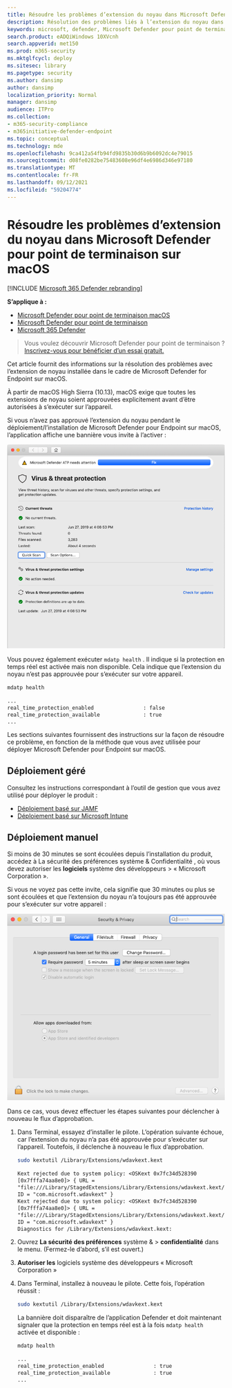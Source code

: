 ```yaml
---
title: Résoudre les problèmes d’extension du noyau dans Microsoft Defender pour point de terminaison sur macOS
description: Résolution des problèmes liés à l’extension du noyau dans Microsoft Defender pour point de terminaison sur macOS.
keywords: microsoft, defender, Microsoft Defender pour point de terminaison, mac, noyau, extension
search.product: eADQiWindows 10XVcnh
search.appverid: met150
ms.prod: m365-security
ms.mktglfcycl: deploy
ms.sitesec: library
ms.pagetype: security
ms.author: dansimp
author: dansimp
localization_priority: Normal
manager: dansimp
audience: ITPro
ms.collection:
- m365-security-compliance
- m365initiative-defender-endpoint
ms.topic: conceptual
ms.technology: mde
ms.openlocfilehash: 9ca412a54fb94fd9835b30d6b9b6092dc4e79015
ms.sourcegitcommit: d08fe0282be75483608e96df4e6986d346e97180
ms.translationtype: MT
ms.contentlocale: fr-FR
ms.lasthandoff: 09/12/2021
ms.locfileid: "59204774"
---
```

# <a name="troubleshoot-kernel-extension-issues-in-microsoft-defender-for-endpoint-on-macos"></a>Résoudre les problèmes d’extension du noyau dans Microsoft Defender pour point de terminaison sur macOS

[!INCLUDE [Microsoft 365 Defender rebranding](../../includes/microsoft-defender.md)]


**S’applique à :**

- [Microsoft Defender pour point de terminaison macOS](microsoft-defender-endpoint-mac.md)
- [Microsoft Defender pour point de terminaison](https://go.microsoft.com/fwlink/p/?linkid=2154037)
- [Microsoft 365 Defender](https://go.microsoft.com/fwlink/?linkid=2118804)

> Vous voulez découvrir Microsoft Defender pour point de terminaison ? [Inscrivez-vous pour bénéficier d’un essai gratuit.](https://signup.microsoft.com/create-account/signup?products=7f379fee-c4f9-4278-b0a1-e4c8c2fcdf7e&ru=https://aka.ms/MDEp2OpenTrial?ocid=docs-wdatp-exposedapis-abovefoldlink)

Cet article fournit des informations sur la résolution des problèmes avec l’extension de noyau installée dans le cadre de Microsoft Defender for Endpoint sur macOS.

À partir de macOS High Sierra (10.13), macOS exige que toutes les extensions de noyau soient approuvées explicitement avant d’être autorisées à s’exécuter sur l’appareil.

Si vous n’avez pas approuvé l’extension du noyau pendant le déploiement/l’installation de Microsoft Defender pour Endpoint sur macOS, l’application affiche une bannière vous invite à l’activer :

   ![Capture d’écran rtp désactivée.](images/mdatp-32-main-app-fix.png)

Vous pouvez également exécuter ```mdatp health``` . Il indique si la protection en temps réel est activée mais non disponible. Cela indique que l’extension du noyau n’est pas approuvée pour s’exécuter sur votre appareil.

```bash
mdatp health
```
```Output
...
real_time_protection_enabled                : false
real_time_protection_available              : true
...
```

Les sections suivantes fournissent des instructions sur la façon de résoudre ce problème, en fonction de la méthode que vous avez utilisée pour déployer Microsoft Defender pour Endpoint sur macOS.

## <a name="managed-deployment"></a>Déploiement géré

Consultez les instructions correspondant à l’outil de gestion que vous avez utilisé pour déployer le produit :

- [Déploiement basé sur JAMF](mac-install-with-jamf.md)
- [Déploiement basé sur Microsoft Intune](mac-install-with-intune.md#create-system-configuration-profiles)

## <a name="manual-deployment"></a>Déploiement manuel

Si moins de 30 minutes se sont écoulées depuis l’installation du produit, accédez à La sécurité des préférences système & Confidentialité , où vous devez autoriser les **logiciels** système des développeurs \> « Microsoft Corporation ». 

Si vous ne voyez pas cette invite, cela signifie que 30 minutes ou plus se sont écoulées et que l’extension du noyau n’a toujours pas été approuvée pour s’exécuter sur votre appareil :

![Fenêtre de sécurité et de confidentialité après la capture d’écran expirée de l’invite.](images/mdatp-33-securityprivacysettings-noprompt.png)

Dans ce cas, vous devez effectuer les étapes suivantes pour déclencher à nouveau le flux d’approbation.

1. Dans Terminal, essayez d’installer le pilote. L’opération suivante échoue, car l’extension du noyau n’a pas été approuvée pour s’exécuter sur l’appareil. Toutefois, il déclenche à nouveau le flux d’approbation.

    ```bash
    sudo kextutil /Library/Extensions/wdavkext.kext
    ```

    ```Output
    Kext rejected due to system policy: <OSKext 0x7fc34d528390 [0x7fffa74aa8e0]> { URL = "file:///Library/StagedExtensions/Library/Extensions/wdavkext.kext/", ID = "com.microsoft.wdavkext" }
    Kext rejected due to system policy: <OSKext 0x7fc34d528390 [0x7fffa74aa8e0]> { URL = "file:///Library/StagedExtensions/Library/Extensions/wdavkext.kext/", ID = "com.microsoft.wdavkext" }
    Diagnostics for /Library/Extensions/wdavkext.kext:
    ```

2. Ouvrez **La sécurité des préférences** système & \> **confidentialité** dans le menu. (Fermez-le d’abord, s’il est ouvert.)

3. **Autoriser les** logiciels système des développeurs « Microsoft Corporation »

4. Dans Terminal, installez à nouveau le pilote. Cette fois, l’opération réussit :

    ```bash
    sudo kextutil /Library/Extensions/wdavkext.kext
    ```

    La bannière doit disparaître de l’application Defender et doit maintenant signaler que la protection en temps réel est à la fois ```mdatp health``` activée et disponible :

    ```bash
    mdatp health
    ```

    ```Output
    ...
    real_time_protection_enabled                : true
    real_time_protection_available              : true
    ...
    ```
